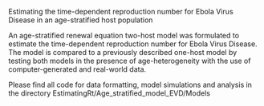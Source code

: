 Estimating the time-dependent reproduction number for Ebola Virus Disease in an age-stratified host population 

An age-stratified renewal equation two-host model was formulated to estimate the time-dependent reproduction number for Ebola Virus Disease. The model is compared to a previously described one-host model
by testing both models in the presence of age-heterogeneity with the use of computer-generated and real-world data.

Please find all code for data formatting, model simulations and analysis in the directory EstimatingRt/Age_stratified_model_EVD/Models
